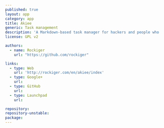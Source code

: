 ```yaml
---
published: true
layout: app
category: app
title: Akiee
generic: Task management
description: 'A Markdown-based task manager for hackers and people who build stuff.'
license: GPL v2

authors: 
  - name: Rockiger
    url: "https://github.com/rockiger"

links:
  - type: Web
    url: 'http://rockiger.com/en/akiee/index'
  - type: Google+
    url: 
  - type: GitHub
    url: 
  - type: Launchpad
    url:

repository:
repository-unstable:
package:
---
```

